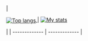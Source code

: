 
| <a href="https://github.com/anuraghazra/github-readme-stats" title="Most Used Language">
  
  <img align="center" src="https://github-readme-stats-git-master-doguedogue.vercel.app/api/top-langs/?username=doguedogue&hide=SCSS,CSS,HTML,CSS,Jupyter%20Notebook,Vue,Dockerfile,Shell,Typescript&layout=compac&theme=tokyonight" alt="Top langs" /> 

</a>
| 
<a href="https://github.com/anuraghazra/github-readme-stats">
  <img src="https://github-readme-stats-git-master-doguedogue.vercel.app/api?username=doguedogue&show_icons=true&theme=tokyonight" alt="My stats" />
</a> 

|
| ------------- | ------------- |
